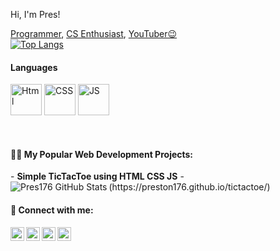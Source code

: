 <p align="left">Hi, I'm Pres! </p><a href="https://github.com/preston176">Programmer</a>, <a href="https://www.linkedin.com/in/preston-mayieka-71a532174/">CS Enthusiast</a>, <a href="https://www.youtube.com/c/preston176">YouTuber😉</a></h1>

</br>
<a align="right"

[![Top Langs](https://github-readme-stats-git-masterrstaa-rickstaa.vercel.app/api/top-langs/?username=preston176&theme=midnight-purple&langs_count=10&layout=compact)](https://github.com/preston176/github-readme-stats)</b>
</a>

<h4> Languages </h4>
<p align='left'>
<img src="https://raw.githubusercontent.com/bablubambal/All_logo_and_pictures/1ac69ce5fbc389725f16f989fa53c62d6e1b4883/social%20icons/html5.svg" alt="Html" height="50" width="50" />
<img src="https://raw.githubusercontent.com/bablubambal/All_logo_and_pictures/1ac69ce5fbc389725f16f989fa53c62d6e1b4883/social%20icons/css3.svg" alt="CSS" height="50" width="50" />
<img src="https://raw.githubusercontent.com/bablubambal/All_logo_and_pictures/1ac69ce5fbc389725f16f989fa53c62d6e1b4883/social%20icons/javascript.svg" alt="JS" height="50" width="50" />

</p>

</br>
<!--
  <b>Computer science resources 💻</b>
[2.2 Notes](https://github.com/preston176/0x0resources)
-->
 
<h4>👨‍💻 My Popular Web Development Projects:</h4>
- <b>Simple TicTacToe using HTML CSS JS</b>
  -(https://preston176.github.io/tictactoe/)
  
  <img align="left" alt="Pres176 GitHub Stats" src="https://github-readme-stats.vercel.app/api?username=preston176&show_icons=true&hide_border=false&title_color=ff652f&icon_color=FFE400&bg_color=09131B&text_color=ffffff&border_color=0c1a25" />

<!--
<h2>👨‍💻 Other Software Development Projects:</h2>

- <b>Data Structures and Algorithms Practice (AlgoExpert)</b>
  - [Praciting DS & Algos in Python](https://github.com/joshmadakor1/Algorithms-Practice)
- <b>Full Stack Web App (React, NodeJS, Azure, and Machine Learning Components)</b>
  - [Image Analysis Middleware](https://github.com/joshmadakor1/4chan-Image-Analysis-Middleware-C964) <b><i>(Potentially NSFW)</b></i>
- <b>PowerShell</b>
  - [Windows EventLog: Failed RDP Logins Source IP to full GeoData Conversion](https://github.com/joshmadakor1/Sentinel-Lab)
  - [JWipe (Disk Wiping Utility)](https://github.com/joshmadakor1/Jwipe.PowerShell)
  - [Active Directory Bulk User Creation](https://github.com/joshmadakor1/AD_PS)
  - [FIM (File Integrity Monitor)](https://github.com/joshmadakor1/PowerShell-Integrity-FIM)
- <b>C# (.NET Desktop Applications)</b>
  - [Ransomware Proof of Concept (Encrypter)](https://github.com/joshmadakor1/EncrypterPOC)
  - [Ransomware Proof of Concept (Decrypter)](https://github.com/joshmadakor1/DecrypterPOC)
  - [Keylogger with Email Capability](https://github.com/joshmadakor1/Key-Logger-With-Email)
- <b>Python</b>
  - [Package Delivery Application (Datastructures and Algorithms Demo)](https://github.com/joshmadakor1/Package-Delivery-Pathfinding-Algorithm)
  - [Python Comprehensive tutorial](https://www.youtube.com/watch?v=kWEbNBXc2-Y)
  -->
  
  <!--
<h4>📺 Popular YouTube Videos</h4>
- [How to get into Cybersecurity Starting From Zero](https://www.youtube.com/watch?v=a83ASGn_V_s)
- [A Day in the Life of a Cybersecurity Anayst](https://www.youtube.com/watch?v=uHy3oM7NnoU)
- [How to Create a KeyLogger (C#)](https://www.youtube.com/watch?v=N-L9hklSlNk)
- [Ransomware Demonstration (C#)](https://www.youtube.com/watch?v=OfvdQeh79s0)
- [Is WGU Legit?](https://www.youtube.com/watch?v=E2MwRWxDBkA)
-->
<h4> 🤳 Connect with me:</h4>

[<img align="left" alt="Preston176 | YouTube" width="22px" src="https://cdn.jsdelivr.net/npm/simple-icons@v3/icons/youtube.svg" />][youtube]
[<img align="left" alt="Preston176 | Twitter" width="22px" src="https://cdn.jsdelivr.net/npm/simple-icons@v3/icons/twitter.svg" />][twitter]
[<img align="left" alt="Preston176 | LinkedIn" width="22px" src="https://cdn.jsdelivr.net/npm/simple-icons@v3/icons/linkedin.svg" />][linkedin]
[<img align="left" alt="Preston176 | Instagram" width="22px" src="https://cdn.jsdelivr.net/npm/simple-icons@v3/icons/instagram.svg" />][instagram]

[twitter]: https://twitter.com/Preston_176
[youtube]: https://www.youtube.com/c/preston176
[instagram]: https://www.instagram.com/preston_werg/
[linkedin]: https://www.linkedin.com/in/preston-mayieka-71a532174/

<!--
**preston176/preston176** is a ✨ _special_ ✨ repository because its `README.md` (this file) appears on your GitHub profile.

- 🔭 I’m currently working on

- 👯 I’m looking to collaborate on ...
- 🤔 I’m looking for help with ...
- 💬 Ask me about ...
- 📫 How to reach me: ...
- 😄 Pronouns: ...
- ⚡ Fun fact:
-->
